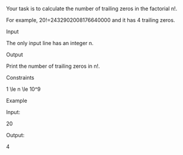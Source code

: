 Your task is to calculate the number of trailing zeros in the factorial n!.

For example, 20!=2432902008176640000 and it has 4 trailing zeros.

Input

The only input line has an integer n.

Output

Print the number of trailing zeros in n!.

Constraints

1 \le n \le 10^9

Example

Input:

20

Output:

4